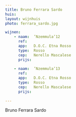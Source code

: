 ```yaml
---
title: Bruno Ferrara Sardo
huis: 
layout: wijnhuis
photo: ferrara_sardo.jpg

wijnen:
    - naam:  ’Nzemmula’12
      ref:   
      app:   D.O.C. Etna Rosso
      type:  Rosso
      cep:   Nerello Mascalese
      prijs: 
    
    - naam:  ’Nzemmula’13
      ref:   
      app:   D.O.C. Etna Rosso
      type:  Rosso
      cep:   Nerello Mascalese
      prijs: 
    
---
```

Bruno Ferrara Sardo
  

